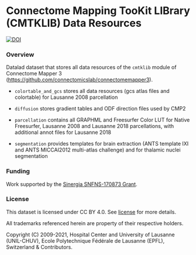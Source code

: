 # Connectome Mapping TooKit LIBrary (CMTKLIB) Data Resources

[![DOI](https://zenodo.org/badge/346296343.svg)](https://zenodo.org/badge/latestdoi/346296343)

### Overview

Datalad dataset that stores all data resources of the
`cmtklib` module of Connectome Mapper 3 (https://github.com/connectomicslab/connectomemapper3).

* `colortable_and_gcs` stores all data resources (gcs atlas files and colortable) for Lausanne 2008 parcellation

* `diffusion` stores gradient tables and ODF direction files used by CMP2

* `parcellation` contains all GRAPHML and Freesurfer Color LUT for Native Freesurfer, Lausanne 2008 and Lausanne 2018
  parcellations, with additional annot files for Lausanne 2018

* `segmentation` provides templates for brain extraction (ANTS template IXI and ANTS MICCAI2012 multi-atlas challenge)
  and for thalamic nuclei segmentation
 
### Funding

Work supported by the [Sinergia SNFNS-170873 Grant](http://p3.snf.ch/Project-170873).

### License
This dataset is licensed under CC BY 4.0. See [license](LICENSE) for more details.

All trademarks referenced herein are property of their respective holders.

Copyright (C) 2009-2021, Hospital Center and University of Lausanne (UNIL-CHUV),
Ecole Polytechnique Fédérale de Lausanne (EPFL), Switzerland & Contributors.

